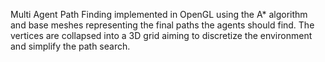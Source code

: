 Multi Agent Path Finding implemented in OpenGL using the A* algorithm and base meshes representing the final paths the agents should find. 
The vertices are collapsed into a 3D grid aiming to discretize the environment and simplify the path search.